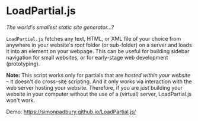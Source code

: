 # LoadPartial.js

_The world's smallest static site generator...?_

`LoadPartial.js` fetches any text, HTML, or XML file of your choice from anywhere in your website's root folder (or sub-folder) on a server and loads it into an element on your webpage. This can be useful for building sidebar navigation for small websites, or for early-stage web development (prototyping).

**Note:** This script works only for partials that are _hosted within your website_ – it doesn't do cross-site scripting. And it only works via interaction with the web server hosting your website. Therefore, if you are just building your website in your computer without the use of a (virtual) server, LoadPartial.js won't work.

Demo: https://simonpadbury.github.io/LoadPartial.js/
